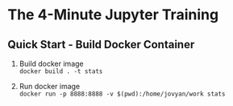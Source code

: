# The 4-Minute Jupyter Training

## Quick Start - Build Docker Container
1. Build docker image  
``` docker build . -t stats ```

2. Run docker image  
``` docker run -p 8888:8888 -v $(pwd):/home/jovyan/work stats ```

